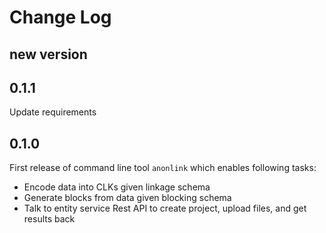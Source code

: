 # Change Log

## new version

## 0.1.1
Update requirements

## 0.1.0

First release of command line tool `anonlink` which enables following tasks:

* Encode data into CLKs given linkage schema
* Generate blocks from data given blocking schema
* Talk to entity service Rest API to create project, upload files, and get results back

